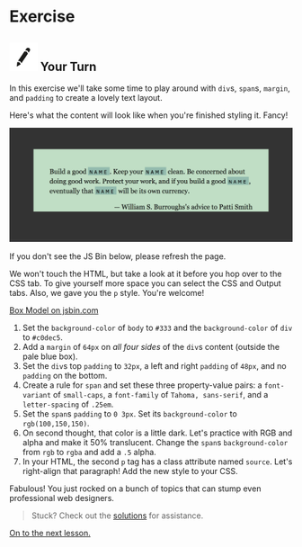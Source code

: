 # Exercise

## ![Your Turn](../../.gitbook/assets/exercise.png) Your Turn

In this exercise we'll take some time to play around with `div`s, `span`s, `margin`, and `padding` to create a lovely text layout.

Here's what the content will look like when you're finished styling it. Fancy!

![](../../.gitbook/assets/box-model-text.png)

If you don't see the JS Bin below, please refresh the page.

We won't touch the HTML, but take a look at it before you hop over to the CSS tab. To give yourself more space you can select the CSS and Output tabs. Also, we gave you the `p` style. You're welcome!

[Box Model on jsbin.com](http://jsbin.com/xidodiz/embed?html,css,output&height=600px)

1. Set the `background-color` of `body` to `#333` and the `background-color` of `div` to `#c0dec5`.
2. Add a `margin` of `64px` on _all four sides_ of the `div`s content \(outside the pale blue box\).
3. Set the `div`s top `padding` to `32px`, a left and right `padding` of `48px`, and no `padding` on the bottom.
4. Create a rule for `span` and set these three property-value pairs: a `font-variant` of `small-caps`, a `font-family` of `Tahoma, sans-serif`, and a `letter-spacing` of `.25em`.
5. Set the `span`s `padding` to `0 3px`. Set its `background-color` to `rgb(100,150,150)`.
6. On second thought, that color is a little dark. Let's practice with RGB and alpha and make it 50% translucent. Change the `span`s `background-color` from `rgb` to `rgba` and add a `.5` alpha.
7. In your HTML, the second `p` tag has a class attribute named `source`. Let's right-align that paragraph! Add the new style to your CSS.

Fabulous! You just rocked on a bunch of topics that can stump even professional web designers.

> Stuck? Check out the [solutions](../../exercise-solutions.md#the-box-model) for assistance.

[On to the next lesson.](../header-footer-nav/)

